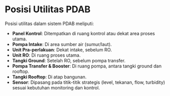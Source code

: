 # Posisi Utilitas PDAB

Posisi utilitas dalam sistem PDAB meliputi:
- **Panel Kontrol**: Ditempatkan di ruang kontrol atau dekat area proses utama.
- **Pompa Intake**: Di area sumber air (sumur/laut).
- **Unit Pra-perlakuan**: Dekat intake, sebelum RO.
- **Unit RO**: Di ruang proses utama.
- **Tangki Ground**: Setelah RO, sebelum pompa transfer.
- **Pompa Transfer & Booster**: Di ruang pompa, antara tangki ground dan rooftop.
- **Tangki Rooftop**: Di atap bangunan.
- **Sensor**: Dipasang pada titik-titik strategis (level, tekanan, flow, turbidity) sesuai kebutuhan monitoring dan kontrol.
